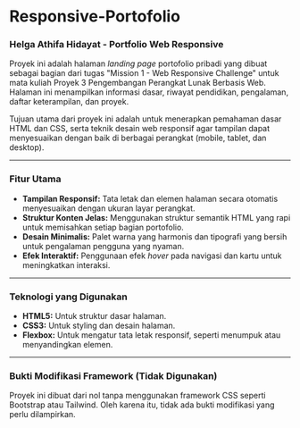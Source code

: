 # Responsive-Portofolio


### Helga Athifa Hidayat - Portfolio Web Responsive

Proyek ini adalah halaman *landing page* portofolio pribadi yang dibuat sebagai bagian dari tugas "Mission 1 - Web Responsive Challenge" untuk mata kuliah Proyek 3 Pengembangan Perangkat Lunak Berbasis Web. Halaman ini menampilkan informasi dasar, riwayat pendidikan, pengalaman, daftar keterampilan, dan proyek. 

Tujuan utama dari proyek ini adalah untuk menerapkan pemahaman dasar HTML dan CSS, serta teknik desain web responsif agar tampilan dapat menyesuaikan dengan baik di berbagai perangkat (mobile, tablet, dan desktop). 

---

### Fitur Utama

* **Tampilan Responsif:** Tata letak dan elemen halaman secara otomatis menyesuaikan dengan ukuran layar perangkat.
* **Struktur Konten Jelas:** Menggunakan struktur semantik HTML yang rapi untuk memisahkan setiap bagian portofolio.
* **Desain Minimalis:** Palet warna yang harmonis dan tipografi yang bersih untuk pengalaman pengguna yang nyaman.
* **Efek Interaktif:** Penggunaan efek *hover* pada navigasi dan kartu untuk meningkatkan interaksi.

---

### Teknologi yang Digunakan

* **HTML5:** Untuk struktur dasar halaman.
* **CSS3:** Untuk styling dan desain halaman.
* **Flexbox:** Untuk mengatur tata letak responsif, seperti menumpuk atau menyandingkan elemen.

---

### Bukti Modifikasi Framework (Tidak Digunakan)

Proyek ini dibuat dari nol tanpa menggunakan framework CSS seperti Bootstrap atau Tailwind. Oleh karena itu, tidak ada bukti modifikasi yang perlu dilampirkan.
